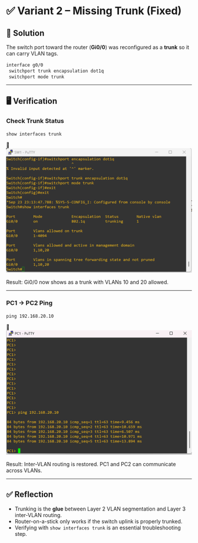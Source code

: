 # ✅ Variant 2 – Missing Trunk (Fixed)

## 🔧 Solution
The switch port toward the router (**Gi0/0**) was reconfigured as a **trunk** so it can carry VLAN tags.  

```cisco
interface g0/0
 switchport trunk encapsulation dot1q
 switchport mode trunk
````

---

## 🖥️ Verification

### Check Trunk Status

```cisco
show interfaces trunk
```

📸 ![Fixed Trunk](./fixed_trunk.png)

Result: Gi0/0 now shows as a trunk with VLANs 10 and 20 allowed.

---

### PC1 → PC2 Ping

```vpcs
ping 192.168.20.10
```

📸 ![PC1 Ping Success](./pc1_ping_success.png)

Result: Inter-VLAN routing is restored. PC1 and PC2 can communicate across VLANs.

---

## ✅ Reflection

* Trunking is the **glue** between Layer 2 VLAN segmentation and Layer 3 inter-VLAN routing.
* Router-on-a-stick only works if the switch uplink is properly trunked.
* Verifying with `show interfaces trunk` is an essential troubleshooting step.

